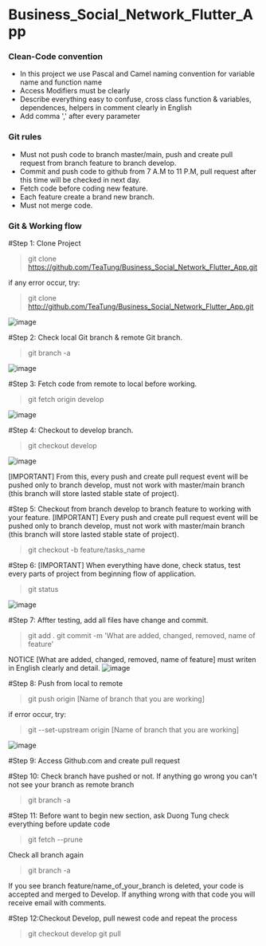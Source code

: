 # Business_Social_Network_Flutter_App
### Clean-Code convention
+ In this project we use Pascal and Camel naming convention for variable name and function name
+ Access Modifiers must be clearly
+ Describe everything easy to confuse, cross class function & variables, dependences, helpers in comment clearly in English
+ Add comma ',' after every parameter

### Git rules
+ Must not push code to branch master/main, push and create pull request from branch feature to branch develop.
+ Commit and push code to github from 7 A.M to 11 P.M, pull request after this time will be checked in next day.
+ Fetch code before coding new feature.
+ Each feature create a brand new branch.
+ Must not merge code.
### Git & Working flow
#Step 1: Clone Project
> git clone https://github.com/TeaTung/Business_Social_Network_Flutter_App.git

if any error occur, try:

> git clone http://github.com/TeaTung/Business_Social_Network_Flutter_App.git

![image](https://user-images.githubusercontent.com/67773933/115963852-8193a800-a54b-11eb-9fbd-e3a0b9833212.png)

#Step 2: Check local Git branch & remote Git branch.

> git branch -a

![image](https://user-images.githubusercontent.com/67773933/115963974-4a71c680-a54c-11eb-8957-ba4da13af117.png)

#Step 3: Fetch code from remote to local before working.
> git fetch origin develop

![image](https://user-images.githubusercontent.com/67773933/115964006-8573fa00-a54c-11eb-9dde-a99b51e44da1.png)

#Step 4: Checkout to develop branch.
> git checkout develop

![image](https://user-images.githubusercontent.com/67773933/115964039-b2281180-a54c-11eb-8bda-a3512ae6bc67.png)

[IMPORTANT] From this, every push and create pull request event will be pushed only to branch develop, must not work with master/main branch (this branch will store lasted stable state of project).

#Step 5: Checkout from branch develop to branch feature to working with your feature.
[IMPORTANT] Every push and create pull request event will be pushed only to branch develop, must not work with master/main branch (this branch will store lasted stable state of project).
> git checkout -b feature/tasks_name

#Step 6: [IMPORTANT] When everything have done, check status, test every parts of project from beginning flow of application.
> git status

![image](https://user-images.githubusercontent.com/67773933/115964200-7b9ec680-a54d-11eb-9b8a-2b944f47e44f.png)

#Step 7: Affter testing, add all files have change and commit.
> git add .
> git commit -m 'What are added, changed, removed, name of feature'

NOTICE [What are added, changed, removed, name of feature] must writen in English clearly and detail.
![image](https://user-images.githubusercontent.com/67773933/115964244-b6a0fa00-a54d-11eb-8852-c526bf111946.png)

#Step 8: Push from local to remote
> git push origin [Name of branch that you are working]

if error occur, try:

> git --set-upstream origin [Name of branch that you are working]

![image](https://user-images.githubusercontent.com/67773933/115964299-ff58b300-a54d-11eb-8901-afe6b8d72c47.png)

#Step 9: Access Github.com and create pull request

#Step 10: Check branch have pushed or not. If anything go wrong you can't not see your branch as remote branch
> git branch -a

#Step 11: Before want to begin new section, ask Duong Tung check everything before update code
> git fetch --prune

Check all branch again
> git branch -a

If you see branch feature/name_of_your_branch is deleted, your code is accepted and merged to Develop. If anything wrong with that code you will receive email with comments.

#Step 12:Checkout Develop, pull newest code and repeat the process
> git checkout develop
> git pull
